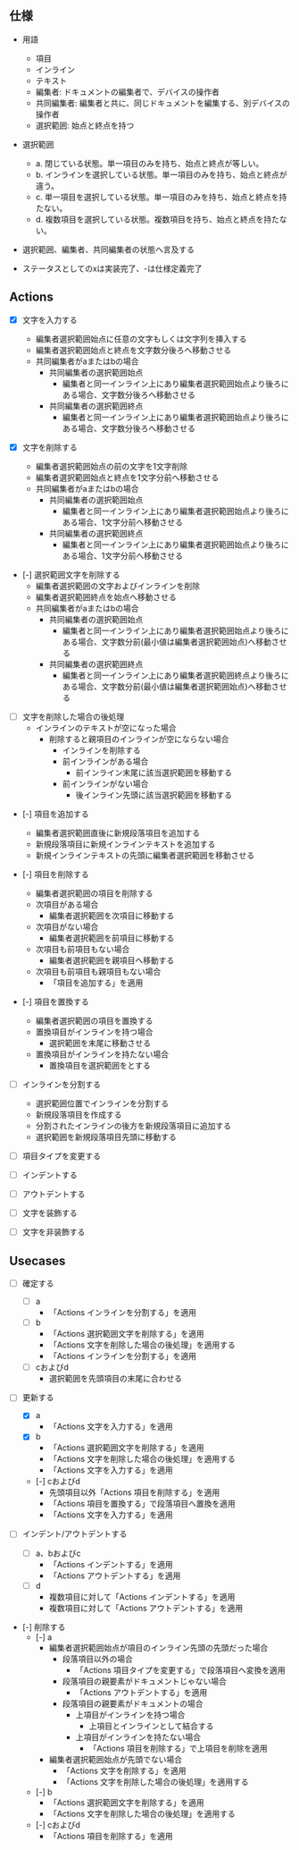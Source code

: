 ## 仕様

- 用語
  - 項目
  - インライン
  - テキスト
  - 編集者: ドキュメントの編集者で、デバイスの操作者
  - 共同編集者: 編集者と共に、同じドキュメントを編集する、別デバイスの操作者
  - 選択範囲: 始点と終点を持つ

- 選択範囲
  - a. 閉じている状態。単一項目のみを持ち、始点と終点が等しい。
  - b. インラインを選択している状態。単一項目のみを持ち、始点と終点が違う。
  - c. 単一項目を選択している状態。単一項目のみを持ち、始点と終点を持たない。
  - d. 複数項目を選択している状態。複数項目を持ち、始点と終点を持たない。

- 選択範囲、編集者、共同編集者の状態へ言及する
- ステータスとしてのxは実装完了、-は仕様定義完了

## Actions

- [x] 文字を入力する
    - 編集者選択範囲始点に任意の文字もしくは文字列を挿入する
    - 編集者選択範囲始点と終点を文字数分後ろへ移動させる
    - 共同編集者がaまたはbの場合
      - 共同編集者の選択範囲始点
        - 編集者と同一インライン上にあり編集者選択範囲始点より後ろにある場合、文字数分後ろへ移動させる
      - 共同編集者の選択範囲終点
        - 編集者と同一インライン上にあり編集者選択範囲始点より後ろにある場合、文字数分後ろへ移動させる

- [x] 文字を削除する
  - 編集者選択範囲始点の前の文字を1文字削除
  - 編集者選択範囲始点と終点を1文字分前へ移動させる
  - 共同編集者がaまたはbの場合
    - 共同編集者の選択範囲始点
      - 編集者と同一インライン上にあり編集者選択範囲始点より後ろにある場合、1文字分前へ移動させる
    - 共同編集者の選択範囲終点
      - 編集者と同一インライン上にあり編集者選択範囲始点より後ろにある場合、1文字分前へ移動させる

- [-] 選択範囲文字を削除する
  - 編集者選択範囲の文字およびインラインを削除
  - 編集者選択範囲終点を始点へ移動させる
  - 共同編集者がaまたはbの場合
    - 共同編集者の選択範囲始点
      - 編集者と同一インライン上にあり編集者選択範囲始点より後ろにある場合、文字数分前(最小値は編集者選択範囲始点)へ移動させる
    - 共同編集者の選択範囲終点
      - 編集者と同一インライン上にあり編集者選択範囲終点より後ろにある場合、文字数分前(最小値は編集者選択範囲始点)へ移動させる

- [ ] 文字を削除した場合の後処理
  - インラインのテキストが空になった場合
    - 削除すると親項目のインラインが空にならない場合
      - インラインを削除する
      - 前インラインがある場合
        - 前インライン末尾に該当選択範囲を移動する
      - 前インラインがない場合
        - 後インライン先頭に該当選択範囲を移動する

- [-] 項目を追加する
  - 編集者選択範囲直後に新規段落項目を追加する
  - 新規段落項目に新規インラインテキストを追加する
  - 新規インラインテキストの先頭に編集者選択範囲を移動させる

- [-] 項目を削除する
  - 編集者選択範囲の項目を削除する
  - 次項目がある場合
    - 編集者選択範囲を次項目に移動する
  - 次項目がない場合
    - 編集者選択範囲を前項目に移動する
  - 次項目も前項目もない場合
    - 編集者選択範囲を親項目へ移動する
  - 次項目も前項目も親項目もない場合
    - 「項目を追加する」を適用

- [-] 項目を置換する
  - 編集者選択範囲の項目を置換する
  - 置換項目がインラインを持つ場合
    - 選択範囲を末尾に移動させる
  - 置換項目がインラインを持たない場合
    - 置換項目を選択範囲をとする

- [ ] インラインを分割する
  - 選択範囲位置でインラインを分割する
  - 新規段落項目を作成する
  - 分割されたインラインの後方を新規段落項目に追加する
  - 選択範囲を新規段落項目先頭に移動する

- [ ] 項目タイプを変更する

- [ ] インデントする

- [ ] アウトデントする

- [ ] 文字を装飾する

- [ ] 文字を非装飾する

## Usecases

- [ ] 確定する
  - [ ] a
    - 「Actions インラインを分割する」を適用
  - [ ] b
    - 「Actions 選択範囲文字を削除する」を適用
    - 「Actions 文字を削除した場合の後処理」を適用する
    - 「Actions インラインを分割する」を適用
  - [ ] cおよびd
    - 選択範囲を先頭項目の末尾に合わせる

- [ ] 更新する
  - [x] a
    - 「Actions  文字を入力する」を適用
  - [x] b
    - 「Actions 選択範囲文字を削除する」を適用
    - 「Actions 文字を削除した場合の後処理」を適用する
    - 「Actions  文字を入力する」を適用
  - [-] cおよびd
    - 先頭項目以外「Actions 項目を削除する」を適用
    - 「Actions 項目を置換する」で段落項目へ置換を適用
    - 「Actions  文字を入力する」を適用

- [ ] インデント/アウトデントする
  - [ ] a、bおよびc
    - 「Actions インデントする」を適用
    - 「Actions アウトデントする」を適用
  - [ ] d
    - 複数項目に対して「Actions インデントする」を適用
    - 複数項目に対して「Actions アウトデントする」を適用

- [-] 削除する
  - [-] a
    - 編集者選択範囲始点が項目のインライン先頭の先頭だった場合
      - 段落項目以外の場合
        - 「Actions 項目タイプを変更する」で段落項目へ変換を適用
      - 段落項目の親要素がドキュメントじゃない場合
        - 「Actions アウトデントする」を適用
      - 段落項目の親要素がドキュメントの場合
        - 上項目がインラインを持つ場合
          - 上項目とインラインとして結合する
        - 上項目がインラインを持たない場合
          - 「Actions 項目を削除する」で上項目を削除を適用
    - 編集者選択範囲始点が先頭でない場合
      - 「Actions 文字を削除する」を適用
      - 「Actions 文字を削除した場合の後処理」を適用する
  - [-] b
    - 「Actions 選択範囲文字を削除する」を適用
    - 「Actions 文字を削除した場合の後処理」を適用する
  - [-] cおよびd
    - 「Actions 項目を削除する」を適用
